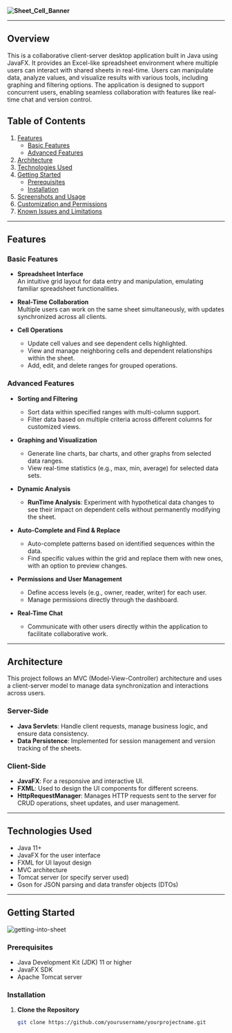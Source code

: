 **![Sheet_Cell_Banner](https://github.com/user-attachments/assets/9a983ab6-cd39-48dc-b16e-730f83224f74)**  

---

## Overview

This is a collaborative client-server desktop application built in Java using JavaFX. It provides an Excel-like spreadsheet environment where multiple users can interact with shared sheets in real-time. Users can manipulate data, analyze values, and visualize results with various tools, including graphing and filtering options. The application is designed to support concurrent users, enabling seamless collaboration with features like real-time chat and version control.

## Table of Contents

1. [Features](#features)
   - [Basic Features](#basic-features)
   - [Advanced Features](#advanced-features)
2. [Architecture](#architecture)
3. [Technologies Used](#technologies-used)
4. [Getting Started](#getting-started)
   - [Prerequisites](#prerequisites)
   - [Installation](#installation)
5. [Screenshots and Usage](#screenshots-and-usage)
6. [Customization and Permissions](#customization-and-permissions)
7. [Known Issues and Limitations](#known-issues-and-limitations)

---

## Features

### Basic Features

- **Spreadsheet Interface**  
  An intuitive grid layout for data entry and manipulation, emulating familiar spreadsheet functionalities.

- **Real-Time Collaboration**  
  Multiple users can work on the same sheet simultaneously, with updates synchronized across all clients.

- **Cell Operations**  
  - Update cell values and see dependent cells highlighted.
  - View and manage neighboring cells and dependent relationships within the sheet.
  - Add, edit, and delete ranges for grouped operations.

### Advanced Features

- **Sorting and Filtering**  
  - Sort data within specified ranges with multi-column support.
  - Filter data based on multiple criteria across different columns for customized views.

- **Graphing and Visualization**  
  - Generate line charts, bar charts, and other graphs from selected data ranges.
  - View real-time statistics (e.g., max, min, average) for selected data sets.

- **Dynamic Analysis**  
  - **RunTime Analysis**: Experiment with hypothetical data changes to see their impact on dependent cells without permanently modifying the sheet.

- **Auto-Complete and Find & Replace**  
  - Auto-complete patterns based on identified sequences within the data.
  - Find specific values within the grid and replace them with new ones, with an option to preview changes.

- **Permissions and User Management**  
  - Define access levels (e.g., owner, reader, writer) for each user.
  - Manage permissions directly through the dashboard.

- **Real-Time Chat**  
  - Communicate with other users directly within the application to facilitate collaborative work.

---

## Architecture

This project follows an MVC (Model-View-Controller) architecture and uses a client-server model to manage data synchronization and interactions across users.

### Server-Side

- **Java Servlets**: Handle client requests, manage business logic, and ensure data consistency.
- **Data Persistence**: Implemented for session management and version tracking of the sheets.

### Client-Side

- **JavaFX**: For a responsive and interactive UI.
- **FXML**: Used to design the UI components for different screens.
- **HttpRequestManager**: Manages HTTP requests sent to the server for CRUD operations, sheet updates, and user management.

---

## Technologies Used

- Java 11+
- JavaFX for the user interface
- FXML for UI layout design
- MVC architecture
- Tomcat server (or specify server used)
- Gson for JSON parsing and data transfer objects (DTOs)

---

## Getting Started
![getting-into-sheet](https://github.com/user-attachments/assets/039bc885-b929-4641-bc94-1fc0b1bfc379)


### Prerequisites

- Java Development Kit (JDK) 11 or higher
- JavaFX SDK 
- Apache Tomcat server 
  
### Installation

1. **Clone the Repository**  
   ```bash
   git clone https://github.com/yourusername/yourprojectname.git
